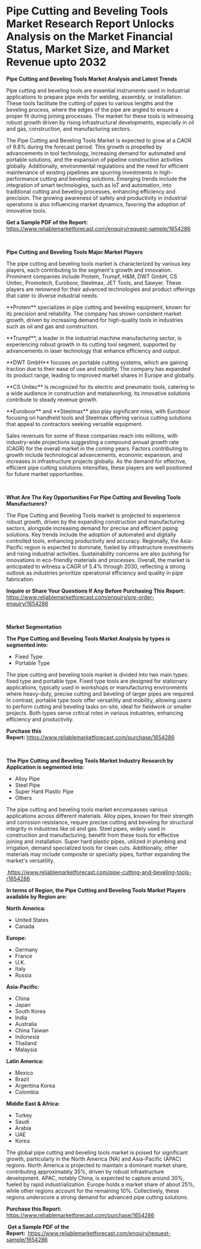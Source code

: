 <p><h1>Pipe Cutting and Beveling Tools Market Research Report Unlocks Analysis on the Market Financial Status, Market Size, and Market Revenue upto 2032</h1></p><p><strong>Pipe Cutting and Beveling Tools Market Analysis and Latest Trends</strong></p>
<p><p>Pipe cutting and beveling tools are essential instruments used in industrial applications to prepare pipe ends for welding, assembly, or installation. These tools facilitate the cutting of pipes to various lengths and the beveling process, where the edges of the pipe are angled to ensure a proper fit during joining processes. The market for these tools is witnessing robust growth driven by rising infrastructural developments, especially in oil and gas, construction, and manufacturing sectors. </p><p>The Pipe Cutting and Beveling Tools Market is expected to grow at a CAGR of 9.8% during the forecast period. This growth is propelled by advancements in tool technology, increasing demand for automated and portable solutions, and the expansion of pipeline construction activities globally. Additionally, environmental regulations and the need for efficient maintenance of existing pipelines are spurring investments in high-performance cutting and beveling solutions. Emerging trends include the integration of smart technologies, such as IoT and automation, into traditional cutting and beveling processes, enhancing efficiency and precision. The growing awareness of safety and productivity in industrial operations is also influencing market dynamics, favoring the adoption of innovative tools.</p></p>
<p><strong>Get a Sample PDF of the Report:&nbsp;</strong> <a href="https://www.reliablemarketforecast.com/enquiry/request-sample/1654286?utm_campaign=3194&utm_medium=2&utm_source=Github&utm_content=ia&utm_term=12042025&utm_id=pipe-cutting-and-beveling-tools">https://www.reliablemarketforecast.com/enquiry/request-sample/1654286</a></p>
<p>&nbsp;</p>
<p><strong>Pipe Cutting and Beveling Tools Major Market Players</strong></p>
<p><p>The pipe cutting and beveling tools market is characterized by various key players, each contributing to the segment's growth and innovation. Prominent companies include Protem, Trumpf, H&M, DWT GmbH, CS Unitec, Promotech, Euroboor, Steelmax, JET Tools, and Sawyer. These players are renowned for their advanced technologies and product offerings that cater to diverse industrial needs.</p><p>**Protem** specializes in pipe cutting and beveling equipment, known for its precision and reliability. The company has shown consistent market growth, driven by increasing demand for high-quality tools in industries such as oil and gas and construction. </p><p>**Trumpf**, a leader in the industrial machine manufacturing sector, is experiencing robust growth in its cutting tool segment, supported by advancements in laser technology that enhance efficiency and output. </p><p>**DWT GmbH** focuses on portable cutting systems, which are gaining traction due to their ease of use and mobility. The company has expanded its product range, leading to improved market shares in Europe and globally.</p><p>**CS Unitec** is recognized for its electric and pneumatic tools, catering to a wide audience in construction and metalworking; its innovative solutions contribute to steady revenue growth.</p><p>**Euroboor** and **Steelmax** also play significant roles, with Euroboor focusing on handheld tools and Steelmax offering various cutting solutions that appeal to contractors seeking versatile equipment.</p><p>Sales revenues for some of these companies reach into millions, with industry-wide projections suggesting a compound annual growth rate (CAGR) for the overall market in the coming years. Factors contributing to growth include technological advancements, economic expansion, and increases in infrastructure projects globally. As the demand for effective, efficient pipe cutting solutions intensifies, these players are well positioned for future market opportunities.</p></p>
<p>&nbsp;</p>
<p><strong>What Are The Key Opportunities For Pipe Cutting and Beveling Tools Manufacturers?</strong></p>
<p><p>The Pipe Cutting and Beveling Tools market is projected to experience robust growth, driven by the expanding construction and manufacturing sectors, alongside increasing demand for precise and efficient piping solutions. Key trends include the adoption of automated and digitally controlled tools, enhancing productivity and accuracy. Regionally, the Asia-Pacific region is expected to dominate, fueled by infrastructure investments and rising industrial activities. Sustainability concerns are also pushing for innovations in eco-friendly materials and processes. Overall, the market is anticipated to witness a CAGR of 5.4% through 2030, reflecting a strong outlook as industries prioritize operational efficiency and quality in pipe fabrication.</p></p>
<p><strong>Inquire or Share Your Questions If Any Before Purchasing This Report:</strong> <a href="https://www.reliablemarketforecast.com/enquiry/pre-order-enquiry/1654286?utm_campaign=3194&utm_medium=2&utm_source=Github&utm_content=ia&utm_term=12042025&utm_id=pipe-cutting-and-beveling-tools">https://www.reliablemarketforecast.com/enquiry/pre-order-enquiry/1654286</a></p>
<p>&nbsp;</p>
<p><strong>Market Segmentation</strong></p>
<p><strong>The Pipe Cutting and Beveling Tools Market Analysis by types is segmented into:</strong></p>
<p><ul><li>Fixed Type</li><li>Portable Type</li></ul></p>
<p><p>The pipe cutting and beveling tools market is divided into two main types: fixed type and portable type. Fixed type tools are designed for stationary applications, typically used in workshops or manufacturing environments where heavy-duty, precise cutting and beveling of larger pipes are required. In contrast, portable type tools offer versatility and mobility, allowing users to perform cutting and beveling tasks on-site, ideal for fieldwork or smaller projects. Both types serve critical roles in various industries, enhancing efficiency and productivity.</p></p>
<p><strong>Purchase this Report:&nbsp;</strong><a href="https://www.reliablemarketforecast.com/purchase/1654286?utm_campaign=3194&utm_medium=2&utm_source=Github&utm_content=ia&utm_term=12042025&utm_id=pipe-cutting-and-beveling-tools">https://www.reliablemarketforecast.com/purchase/1654286</a></p>
<p>&nbsp;</p>
<p><strong>The Pipe Cutting and Beveling Tools Market Industry Research by Application is segmented into:</strong></p>
<p><ul><li>Alloy Pipe</li><li>Steel Pipe</li><li>Super Hard Plastic Pipe</li><li>Others</li></ul></p>
<p><p>The pipe cutting and beveling tools market encompasses various applications across different materials. Alloy pipes, known for their strength and corrosion resistance, require precise cutting and beveling for structural integrity in industries like oil and gas. Steel pipes, widely used in construction and manufacturing, benefit from these tools for effective joining and installation. Super hard plastic pipes, utilized in plumbing and irrigation, demand specialized tools for clean cuts. Additionally, other materials may include composite or specialty pipes, further expanding the market's versatility.</p></p>
<p><a href="https://www.reliablemarketforecast.com/pipe-cutting-and-beveling-tools-r1654286?utm_campaign=3194&utm_medium=2&utm_source=Github&utm_content=ia&utm_term=12042025&utm_id=pipe-cutting-and-beveling-tools">&nbsp;https://www.reliablemarketforecast.com/pipe-cutting-and-beveling-tools-r1654286</a></p>
<p><strong>In terms of Region, the Pipe Cutting and Beveling Tools Market Players available by Region are:</strong></p>
<p>
    <p> <strong> North America: </strong>
        <ul>
            <li>United States</li>
            <li>Canada</li>
        </ul>
        </p> 
    <p> <strong> Europe: </strong>
        <ul>
            <li>Germany</li>
            <li>France</li>
            <li>U.K.</li>
            <li>Italy</li>
            <li>Russia</li>
        </ul>
        </p> 
    <p> <strong> Asia-Pacific: </strong>
        <ul>
            <li>China</li>
            <li>Japan</li>
            <li>South Korea</li>
            <li>India</li>
            <li>Australia</li>
            <li>China Taiwan</li>
            <li>Indonesia</li>
            <li>Thailand</li>
            <li>Malaysia</li>
        </ul>
        </p> 
    <p> <strong> Latin America: </strong>
        <ul>
            <li>Mexico</li>
            <li>Brazil</li>
            <li>Argentina Korea</li>
            <li>Colombia</li>
        </ul>
        </p> 
    <p> <strong> Middle East & Africa: </strong>
        <ul>
            <li>Turkey</li>
            <li>Saudi</li>
            <li>Arabia</li>
            <li>UAE</li>
            <li>Korea</li>
        </ul>
    </p>
    </p>
<p><p>The global pipe cutting and beveling tools market is poised for significant growth, particularly in the North America (NA) and Asia-Pacific (APAC) regions. North America is projected to maintain a dominant market share, contributing approximately 35%, driven by robust infrastructure development. APAC, notably China, is expected to capture around 30%, fueled by rapid industrialization. Europe holds a market share of about 25%, while other regions account for the remaining 10%. Collectively, these regions underscore a strong demand for advanced pipe cutting solutions.</p></p>
<p><strong>Purchase this Report: </strong><a href="https://www.reliablemarketforecast.com/purchase/1654286?utm_campaign=3194&utm_medium=2&utm_source=Github&utm_content=ia&utm_term=12042025&utm_id=pipe-cutting-and-beveling-tools">https://www.reliablemarketforecast.com/purchase/1654286</a></p>
<p>&nbsp;<strong>Get a Sample PDF of the Report:&nbsp;&nbsp;</strong><a href="https://www.reliablemarketforecast.com/enquiry/request-sample/1654286?utm_campaign=3194&utm_medium=2&utm_source=Github&utm_content=ia&utm_term=12042025&utm_id=pipe-cutting-and-beveling-tools">https://www.reliablemarketforecast.com/enquiry/request-sample/1654286</a></p>
<p><strong></strong></p>
<p><p></p><p></p><p></p></p>